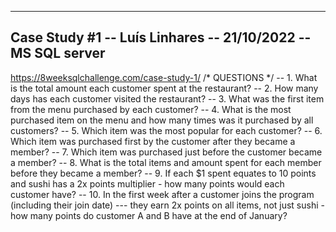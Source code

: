 --------------------
   Case Study #1
   -- Luís Linhares
   -- 21/10/2022
   -- MS SQL server
   --------------------
   https://8weeksqlchallenge.com/case-study-1/
    /*	QUESTIONS	*/
-- 1. What is the total amount each customer spent at the restaurant?
-- 2. How many days has each customer visited the restaurant?
-- 3. What was the first item from the menu purchased by each customer?
-- 4. What is the most purchased item on the menu and how many times was it purchased by all customers?
-- 5. Which item was the most popular for each customer?
-- 6. Which item was purchased first by the customer after they became a member?
-- 7. Which item was purchased just before the customer became a member?
-- 8. What is the total items and amount spent for each member before they became a member?
-- 9.  If each $1 spent equates to 10 points and sushi has a 2x points multiplier - how many points would each customer have?
-- 10. In the first week after a customer joins the program (including their join date) 
---   they earn 2x points on all items, not just sushi - how many points do customer A and B have at the end of January?
